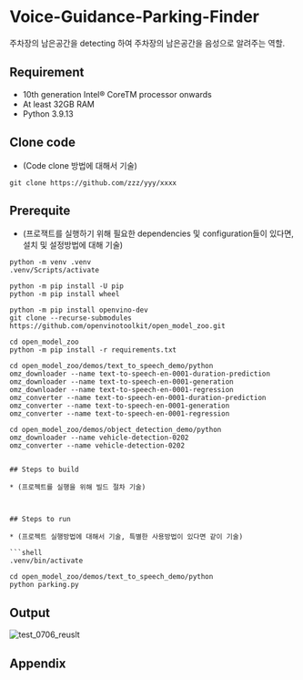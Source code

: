 # Voice-Guidance-Parking-Finder

주차장의 남은공간을 detecting 하여 주차장의 남은공간을 음성으로 알려주는 역할.

## Requirement
* 10th generation Intel® CoreTM processor onwards
* At least 32GB RAM
* Python 3.9.13
  
## Clone code

* (Code clone 방법에 대해서 기술)

```shell
git clone https://github.com/zzz/yyy/xxxx
```

## Prerequite

* (프로잭트를 실행하기 위해 필요한 dependencies 및 configuration들이 있다면, 설치 및 설정방법에 대해 기술)

```shell
python -m venv .venv
.venv/Scripts/activate

python -m pip install -U pip
python -m pip install wheel

python -m pip install openvino-dev
git clone --recurse-submodules https://github.com/openvinotoolkit/open_model_zoo.git

cd open_model_zoo
python -m pip install -r requirements.txt

cd open_model_zoo/demos/text_to_speech_demo/python
omz_downloader --name text-to-speech-en-0001-duration-prediction
omz_downloader --name text-to-speech-en-0001-generation
omz_downloader --name text-to-speech-en-0001-regression
omz_converter --name text-to-speech-en-0001-duration-prediction
omz_converter --name text-to-speech-en-0001-generation
omz_converter --name text-to-speech-en-0001-regression

cd open_model_zoo/demos/object_detection_demo/python
omz_downloader --name vehicle-detection-0202
omz_converter --name vehicle-detection-0202


## Steps to build

* (프로젝트를 실행을 위해 빌드 절차 기술)



## Steps to run

* (프로젝트 실행방법에 대해서 기술, 특별한 사용방법이 있다면 같이 기술)

```shell 
.venv/bin/activate

cd open_model_zoo/demos/text_to_speech_demo/python
python parking.py
```

## Output


![test_0706_reuslt](https://github.com/97JongYunLee/Voice-Guidance-Parking-Finder/assets/139088562/37b53368-0709-4a63-b311-3b4c309f3db8)




## Appendix

